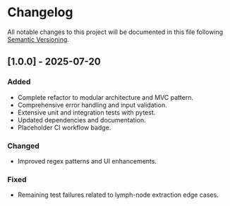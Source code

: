 # Changelog

All notable changes to this project will be documented in this file following [Semantic Versioning](https://semver.org/).

## [1.0.0] - 2025-07-20
### Added
- Complete refactor to modular architecture and MVC pattern.
- Comprehensive error handling and input validation.
- Extensive unit and integration tests with pytest.
- Updated dependencies and documentation.
- Placeholder CI workflow badge.

### Changed
- Improved regex patterns and UI enhancements.

### Fixed
- Remaining test failures related to lymph-node extraction edge cases.
